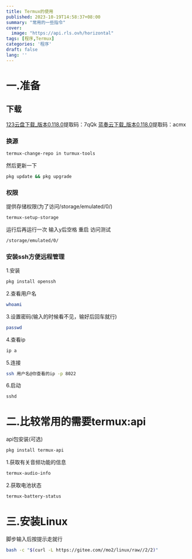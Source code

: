 ```yaml
---
title: Termux的使用
published: 2023-10-19T14:58:37+08:00
summary: "常用的一些指令"
cover:
  image: "https://api.rls.ovh/horizontal"
tags: [程序,Termux]
categories: '程序'
draft: false 
lang: ''
---
```

# 一.准备
## 下载
[123云盘下载_版本0.118.0](https://www.123pan.com/s/wkn6Vv-AVpiH.html)提取码：7qQk
[蓝奏云下载_版本0.118.0](https://wwp.lanzoup.com/iDBWX1dugbpc)提取码：acmx
### 换源
``` bash
termux-change-repo in turmux-tools
```
然后更新一下
``` bash
pkg update && pkg upgrade
```

### 权限
提供存储权限(为了访问/storage/emulated/0/)
``` bash
termux-setup-storage
```
运行后再运行一次
输入y后空格
重启
访问测试
``` bash
/storage/emulated/0/
```
### 安装ssh方便远程管理
1.安装
``` bash
pkg install openssh
```
2.查看用户名
``` bash
whoami
```
3.设置密码(输入的时候看不见，输好后回车就行)
``` bash
passwd
```
4.查看ip
``` bash
ip a
```
5.连接
``` bash
ssh 用户名@你查看的ip -p 8022 
```
6.启动
``` bash
sshd
```
# 二.比较常用的需要termux:api
api包安装(可选)
``` bash
pkg install termux-api
```
1.获取有关音频功能的信息
``` bash
termux-audio-info
```
2.获取电池状态
``` bash
termux-battery-status
```
# 三.安装Linux
脚步输入后按提示走就行
``` bash
bash -c "$(curl -L https://gitee.com//mo2/linux/raw//2/2)"
```
